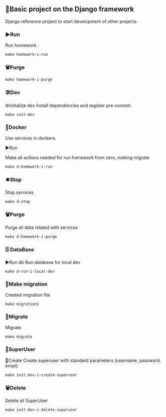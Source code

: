 

## 📝Basic project on the Django framework
Django reference project to start development of other projects.

### ▶️Run
Run homework.

```make homework-i-run```

### 🗑️Purge

```make homework-i-purge```

### 🛠️Dev
⚙️Initialize dev
Install dependencies and register pre-commit.

```make init-dev```

### 🐳Docker
Use services in dockers.

▶️Run

Make all actions needed for run homework from zero, making migrate

```make d-homework-i-run```

### ⏹️Stop
Stop services

```make d-stop```

### 🗑️Purge
Purge all data related with services

```make d-homework-i-purge```

### 🗄 DataBase
▶️Run db
Run database for local dev

```make d-run-i-local-dev```

### 🧳Make migration
Created migration file

```make migrations```

### 🛫Migrate
Migrate

```make migrate```

### 🐳SuperUser
🔩Create
Create superuser with standard parameters (username, password, email)

```make init-dev-i-create-superuser```

### 🗑️Delete
Delete all SuperUser

```make init-dev-i-delete-superuser```